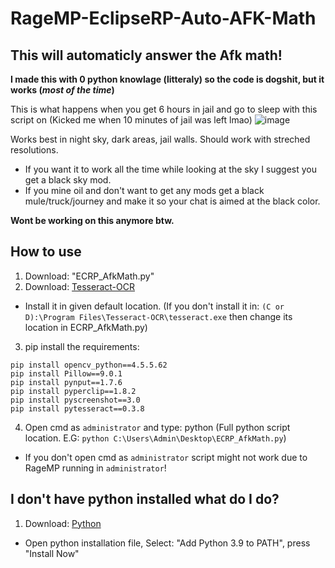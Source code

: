 # RageMP-EclipseRP-Auto-AFK-Math
## This will automaticly answer the Afk math!

**I made this with 0 python knowlage (litteraly) so the code is dogshit, but it works (*most of the time*)**

This is what happens when you get 6 hours in jail and go to sleep with this script on (Kicked me when 10 minutes of jail was left lmao)
![image](https://i.imgur.com/yy6b3E3.png)

Works best in night sky, dark areas, jail walls. Should work with streched resolutions.
- If you want it to work all the time while looking at the sky I suggest you get a black sky mod.
- If you mine oil and don't want to get any mods get a black mule/truck/journey and make it so your chat is aimed at the black color.

**Wont be working on this anymore btw.**

## How to use
1. Download: "ECRP_AfkMath.py"
2. Download: [Tesseract-OCR](https://digi.bib.uni-mannheim.de/tesseract/tesseract-ocr-w64-setup-v5.0.1.20220107.exe)
- Install it in given default location. (If you don't install it in: `(C or D):\Program Files\Tesseract-OCR\tesseract.exe` then change its location in ECRP_AfkMath.py)
3. pip install the requirements:
```
pip install opencv_python==4.5.5.62
pip install Pillow==9.0.1
pip install pynput==1.7.6
pip install pyperclip==1.8.2
pip install pyscreenshot==3.0
pip install pytesseract==0.3.8
```
4. Open cmd as `administrator` and type: python (Full python script location. E.G: `python C:\Users\Admin\Desktop\ECRP_AfkMath.py`)
- If you don't open cmd as `administrator` script might not work due to RageMP running in `administrator`!

## I don't have python installed what do I do?
1. Download: [Python](https://www.python.org/ftp/python/3.9.0/python-3.9.0-amd64.exe)
- Open python installation file, Select: "Add Python 3.9 to PATH", press "Install Now"
